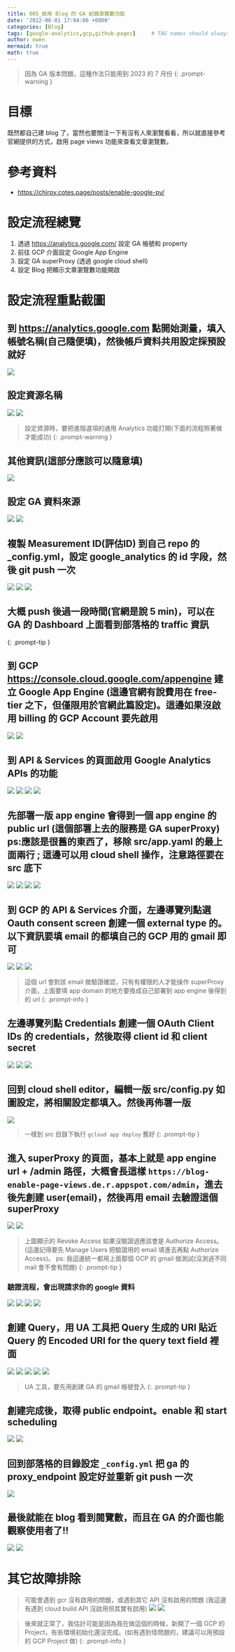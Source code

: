 ```yaml
---
title: 005_啟用 Blog 的 GA 紀錄瀏覽數功能
date: '2022-08-01 17:04:06 +0800'
categories: [Blog]
tags: [google-analytics,gcp,github-pages]     # TAG names should always be lowercase
author: owen
mermaid: true
math: true
---
```


> 因為 GA 版本問題，這種作法只能用到 2023 的 7 月份
{: .prompt-warning }

# 目標
既然都自己建 blog 了，當然也要關注一下有沒有人來瀏覽看看，所以就直接參考官網提供的方式，啟用 page views 功能來查看文章瀏覽數。

# 參考資料
- <https://chirpy.cotes.page/posts/enable-google-pv/>

# 設定流程總覽
1. 透過 <https://analytics.google.com/> 設定 GA 帳號和 property
2. 前往 GCP 介面設定 Google App Engine
3. 設定 GA superProxy (透過 google cloud shell)
4. 設定 Blog 把顯示文章瀏覽數功能開啟

# 設定流程重點截圖

## 到 <https://analytics.google.com> 點開始測量，填入帳號名稱(自己隨便填)，然後帳戶資料共用設定採預設就好
![](/commons/image/20220801/000_page-views.png)

## 設定資源名稱
![](/commons/image/20220801/001_page-views.png)
![](/commons/image/20220801/001_page-views-patch.png)

> 設定資源時，要把進階選項的通用 Analytics 功能打開(下面的流程照著做才能成功)
{: .prompt-warning }


## 其他資訊(這部分應該可以隨意填)
![](/commons/image/20220801/002_page-views.png)

## 設定 GA 資料來源
![](/commons/image/20220801/003_page-views.png)
![](/commons/image/20220801/004_page-views.png)

## 複製 Measurement ID(評估ID) 到自己 repo 的 _config.yml，設定 google_analytics 的 id 字段，然後 git push 一次
![](/commons/image/20220801/005_page-views.png)
![](/commons/image/20220801/006_page-views.png)
![](/commons/image/20220801/007_page-views.png)

## 大概 push 後過一段時間(官網是說 5 min)，可以在 GA 的 Dashboard 上面看到部落格的 traffic 資訊
{: .prompt-tip }

## 到 GCP <https://console.cloud.google.com/appengine> 建立 Google App Engine (這邊官網有說費用在 free-tier 之下，但僅限用於官網此篇設定)。這邊如果沒啟用 billing 的 GCP Account 要先啟用
![](/commons/image/20220801/008_page-views.png)
![](/commons/image/20220801/009_page-views.png)

## 到 API & Services 的頁面啟用 Google Analytics APIs 的功能
![](/commons/image/20220801/010_page-views.png)
![](/commons/image/20220801/011_page-views.png)
![](/commons/image/20220801/012_page-views.png)
![](/commons/image/20220801/013_page-views.png)

## 先部署一版 app engine 會得到一個 app engine 的 public url (這個部署上去的服務是 GA superProxy) ps:應該是很舊的東西了，移除 src/app.yaml 的最上面兩行 ; 這邊可以用 cloud shell 操作，注意路徑要在 src 底下
![](/commons/image/20220801/014_page-views.png)
![](/commons/image/20220801/015_page-views.png)
![](/commons/image/20220801/016_page-views.png)
![](/commons/image/20220801/017_page-views.png)

## 到 GCP 的 API & Services 介面，左邊導覽列點選 Oauth consent screen 創建一個 external type 的。以下資訊要填 email 的都填自己的 GCP 用的 gmail 即可
![](/commons/image/20220801/018_page-views.png)
![](/commons/image/20220801/019_page-views.png)
![](/commons/image/20220801/020_page-views.png)

> 這個 url 會對該 email 做驗證確認，只有有權限的人才能操作 superProxy 介面，上面要填 app domain 的地方要換成自己部署到 app engine 後得到的 url
{: .prompt-info }


## 左邊導覽列點 Credentials 創建一個 OAuth Client IDs 的 credentials，然後取得 client id 和 client secret
![](/commons/image/20220801/021_page-views.png)
![](/commons/image/20220801/022_page-views.png)
![](/commons/image/20220801/023_page-views.png)


## 回到 cloud shell editor，編輯一版 src/config.py 如圖設定，將相關設定都填入。然後再佈署一版
![](/commons/image/20220801/024_page-views.png)

> 一樣到 src 目錄下執行 `gcloud app deploy` 舊好
{: .prompt-tip }

## 進入 superProxy 的頁面，基本上就是 app engine url + /admin 路徑，大概會長這樣 `https://blog-enable-page-views.de.r.appspot.com/admin`，進去後先創建 user(email)，然後再用 email 去驗證這個 superProxy
![](/commons/image/20220801/025_page-views.png)
![](/commons/image/20220801/026_page-views.png)

> 上圖顯示的 Revoke Access 如果沒驗證過應該會是 Authorize Access。(這邊記得要先 Manage Users 把驗證用的 email 填進去再點 Authorize Access)。 ps: 我這邊統一都用上面那個 GCP 的 gmail 做測試(沒測過不同 mail 會不會有問題)
{: .prompt-tip }

### 驗證流程，會出現請求你的 google 資料
![](/commons/image/20220801/027_page-views.png)
![](/commons/image/20220801/028_page-views.png)
![](/commons/image/20220801/029_page-views.png)
![](/commons/image/20220801/030_page-views.png)


## 創建 Query，用 UA 工具把 Query 生成的 URI 貼近 Query 的 Encoded URI for the query text field 裡面
![](/commons/image/20220801/031_page-views.png)
![](/commons/image/20220801/032_page-views.png)
![](/commons/image/20220801/033_page-views.png)
![](/commons/image/20220801/034_page-views.png)
![](/commons/image/20220801/035_page-views.png)

> UA 工具，要先用創建 GA 的 gmail 帳號登入
{: .prompt-tip }

## 創建完成後，取得 public endpoint。enable 和 start scheduling
![](/commons/image/20220801/036_page-views.png)
![](/commons/image/20220801/037_page-views.png)


## 回到部落格的目錄設定 `_config.yml` 把 ga 的 proxy_endpoint 設定好並重新 git push 一次
![](/commons/image/20220801/038_page-views.png)


## 最後就能在 blog 看到閱覽數，而且在 GA 的介面也能觀察使用者了!!
![](/commons/image/20220801/039_page-views.png)
![](/commons/image/20220801/040_page-views.png)


# 其它故障排除

> 可能會遇到 gcr 沒有啟用的問題，或遇到其它 API 沒有啟用的問題 (我這邊有遇到 cloud build API 沒啟用但其實有啟用)
![](/commons/image/20220801/999_page-views.png)
![](/commons/image/20220801/998_page-views.png)

> 後來就正常了，我估計可能是因為我在做這個的時候，新開了一個 GCP 的 Project，有些環境初始化還沒完成。(如有遇到怪問題的，建議可以用預設的 GCP Project 做)
{: .prompt-info }